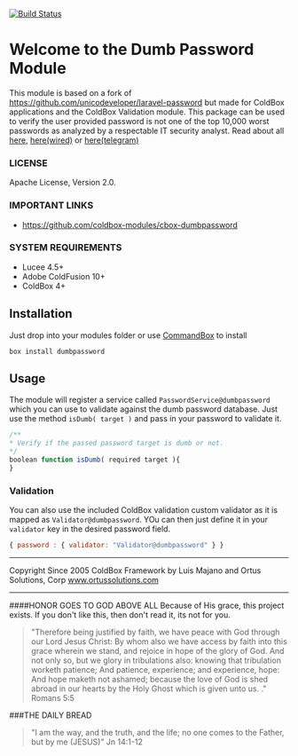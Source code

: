 [![Build Status](https://travis-ci.org/coldbox-modules/cbox-dumbpassword.svg?branch=development)](https://travis-ci.org/coldbox-modules/cbox-dumbpassword)

# Welcome to the Dumb Password Module

This module is based on a fork of https://github.com/unicodeveloper/laravel-password but made for ColdBox applications and the ColdBox Validation module.  This package can be used to verify the user provided password is not one of the top 10,000 worst passwords as analyzed by a respectable IT security analyst. Read about all [here](https://xato.net/10-000-top-passwords-6d6380716fe0#.473dkcjfm), [here(wired)](http://www.wired.com/2013/12/web-semantics-the-ten-thousand-worst-passwords/) or [here(telegram)](http://www.telegraph.co.uk/technology/internet-security/10303159/Most-common-and-hackable-passwords-on-the-internet.html)

### LICENSE
Apache License, Version 2.0.

### IMPORTANT LINKS
- https://github.com/coldbox-modules/cbox-dumbpassword

### SYSTEM REQUIREMENTS
- Lucee 4.5+
- Adobe ColdFusion 10+
- ColdBox 4+

## Installation

Just drop into your modules folder or use [CommandBox](http://www.ortussolutions.com/products/commandbox) to install

`box install dumbpassword`

## Usage

The module will register a service called `PasswordService@dumbpassword` which you can use to validate against the dumb password database.  Just use the method `isDumb( target )` and pass in your password to validate it.

```js
/**
* Verify if the passed password target is dumb or not.
*/
boolean function isDumb( required target ){
}
```

### Validation

You can also use the included ColdBox validation custom validator as it is mapped as `Validator@dumbpassword`.  YOu can then just define it in your `validator` key in the desired password field.

```js
{ password : { validator: "Validator@dumbpassword" } }
```


********************************************************************************
Copyright Since 2005 ColdBox Framework by Luis Majano and Ortus Solutions, Corp
www.ortussolutions.com
********************************************************************************
####HONOR GOES TO GOD ABOVE ALL
Because of His grace, this project exists. If you don't like this, then don't read it, its not for you.

>"Therefore being justified by faith, we have peace with God through our Lord Jesus Christ:
By whom also we have access by faith into this grace wherein we stand, and rejoice in hope of the glory of God.
And not only so, but we glory in tribulations also: knowing that tribulation worketh patience;
And patience, experience; and experience, hope:
And hope maketh not ashamed; because the love of God is shed abroad in our hearts by the 
Holy Ghost which is given unto us. ." Romans 5:5

###THE DAILY BREAD
 > "I am the way, and the truth, and the life; no one comes to the Father, but by me (JESUS)" Jn 14:1-12